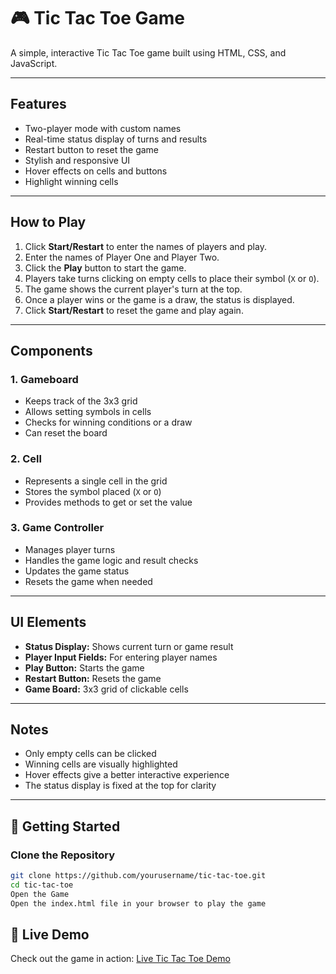 # 🎮 Tic Tac Toe Game

A simple, interactive Tic Tac Toe game built using HTML, CSS, and JavaScript.

---

## Features

- Two-player mode with custom names
- Real-time status display of turns and results
- Restart button to reset the game
- Stylish and responsive UI
- Hover effects on cells and buttons
- Highlight winning cells

---

## How to Play

1. Click **Start/Restart** to enter the names of players and play.
2. Enter the names of Player One and Player Two.
3. Click the **Play** button to start the game.
4. Players take turns clicking on empty cells to place their symbol (`X` or `O`).
5. The game shows the current player's turn at the top.
6. Once a player wins or the game is a draw, the status is displayed.
7. Click **Start/Restart** to reset the game and play again.

---

## Components

### 1. Gameboard

- Keeps track of the 3x3 grid
- Allows setting symbols in cells
- Checks for winning conditions or a draw
- Can reset the board

### 2. Cell

- Represents a single cell in the grid
- Stores the symbol placed (`X` or `O`)
- Provides methods to get or set the value

### 3. Game Controller

- Manages player turns
- Handles the game logic and result checks
- Updates the game status
- Resets the game when needed

---

## UI Elements

- **Status Display:** Shows current turn or game result
- **Player Input Fields:** For entering player names
- **Play Button:** Starts the game
- **Restart Button:** Resets the game
- **Game Board:** 3x3 grid of clickable cells

---

## Notes

- Only empty cells can be clicked
- Winning cells are visually highlighted
- Hover effects give a better interactive experience
- The status display is fixed at the top for clarity

---
## 🚀 Getting Started

### Clone the Repository

```bash
git clone https://github.com/yourusername/tic-tac-toe.git
cd tic-tac-toe
Open the Game
Open the index.html file in your browser to play the game
```
## 🔗 Live Demo

Check out the game in action: [Live Tic Tac Toe Demo](https://tejanshu9.github.io/Tic-Tac-Toe/)


